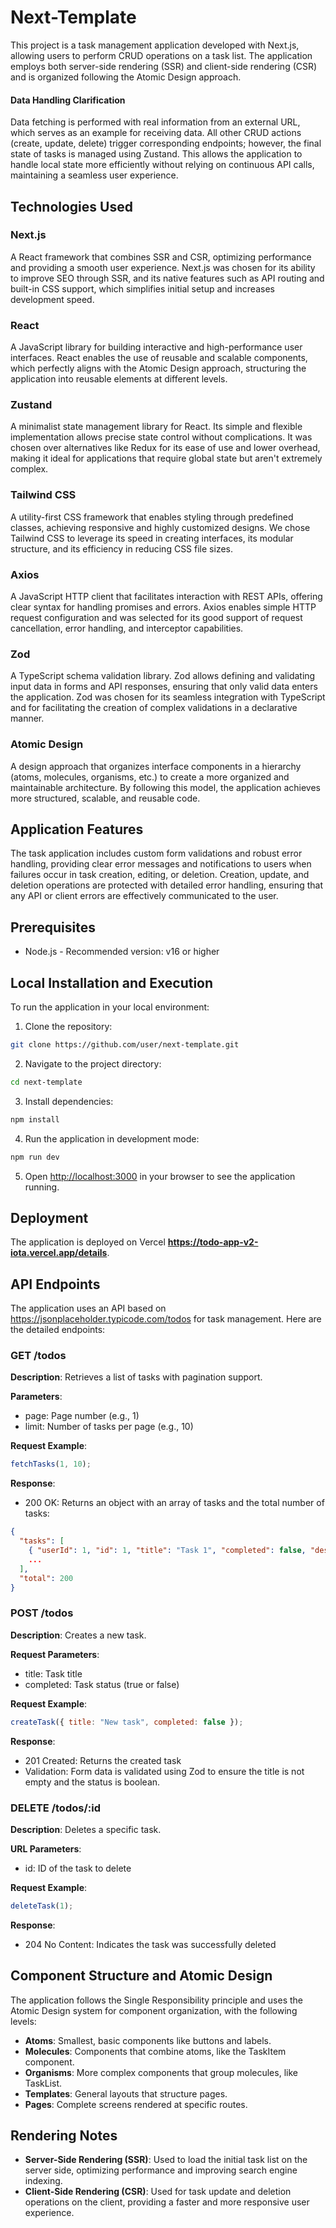 # Next-Template

This project is a task management application developed with Next.js, allowing users to perform CRUD operations on a task list. The application employs both server-side rendering (SSR) and client-side rendering (CSR) and is organized following the Atomic Design approach.

#### Data Handling Clarification
Data fetching is performed with real information from an external URL, which serves as an example for receiving data. All other CRUD actions (create, update, delete) trigger corresponding endpoints; however, the final state of tasks is managed using Zustand. This allows the application to handle local state more efficiently without relying on continuous API calls, maintaining a seamless user experience.

## Technologies Used

### Next.js
A React framework that combines SSR and CSR, optimizing performance and providing a smooth user experience. Next.js was chosen for its ability to improve SEO through SSR, and its native features such as API routing and built-in CSS support, which simplifies initial setup and increases development speed.

### React
A JavaScript library for building interactive and high-performance user interfaces. React enables the use of reusable and scalable components, which perfectly aligns with the Atomic Design approach, structuring the application into reusable elements at different levels.

### Zustand
A minimalist state management library for React. Its simple and flexible implementation allows precise state control without complications. It was chosen over alternatives like Redux for its ease of use and lower overhead, making it ideal for applications that require global state but aren't extremely complex.

### Tailwind CSS
A utility-first CSS framework that enables styling through predefined classes, achieving responsive and highly customized designs. We chose Tailwind CSS to leverage its speed in creating interfaces, its modular structure, and its efficiency in reducing CSS file sizes.

### Axios
A JavaScript HTTP client that facilitates interaction with REST APIs, offering clear syntax for handling promises and errors. Axios enables simple HTTP request configuration and was selected for its good support of request cancellation, error handling, and interceptor capabilities.

### Zod
A TypeScript schema validation library. Zod allows defining and validating input data in forms and API responses, ensuring that only valid data enters the application. Zod was chosen for its seamless integration with TypeScript and for facilitating the creation of complex validations in a declarative manner.

### Atomic Design
A design approach that organizes interface components in a hierarchy (atoms, molecules, organisms, etc.) to create a more organized and maintainable architecture. By following this model, the application achieves more structured, scalable, and reusable code.

## Application Features

The task application includes custom form validations and robust error handling, providing clear error messages and notifications to users when failures occur in task creation, editing, or deletion. Creation, update, and deletion operations are protected with detailed error handling, ensuring that any API or client errors are effectively communicated to the user.

## Prerequisites

- Node.js - Recommended version: v16 or higher

## Local Installation and Execution

To run the application in your local environment:

1. Clone the repository:
```bash
git clone https://github.com/user/next-template.git
```

2. Navigate to the project directory:
```bash
cd next-template
```

3. Install dependencies:
```bash
npm install
```

4. Run the application in development mode:
```bash
npm run dev
```

5. Open [http://localhost:3000](http://localhost:3000) in your browser to see the application running.

## Deployment

The application is deployed on Vercel **https://todo-app-v2-iota.vercel.app/details**.

## API Endpoints

The application uses an API based on https://jsonplaceholder.typicode.com/todos for task management. Here are the detailed endpoints:

### GET /todos

**Description**: Retrieves a list of tasks with pagination support.

**Parameters**:
- page: Page number (e.g., 1)
- limit: Number of tasks per page (e.g., 10)

**Request Example**:
```javascript
fetchTasks(1, 10);
```

**Response**:
- 200 OK: Returns an object with an array of tasks and the total number of tasks:
```json
{
  "tasks": [
    { "userId": 1, "id": 1, "title": "Task 1", "completed": false, "description": "Task 1" },
    ...
  ],
  "total": 200
}
```

### POST /todos

**Description**: Creates a new task.

**Request Parameters**:
- title: Task title
- completed: Task status (true or false)

**Request Example**:
```javascript
createTask({ title: "New task", completed: false });
```

**Response**:
- 201 Created: Returns the created task
- Validation: Form data is validated using Zod to ensure the title is not empty and the status is boolean.

### DELETE /todos/:id

**Description**: Deletes a specific task.

**URL Parameters**:
- id: ID of the task to delete

**Request Example**:
```javascript
deleteTask(1);
```

**Response**:
- 204 No Content: Indicates the task was successfully deleted

## Component Structure and Atomic Design

The application follows the Single Responsibility principle and uses the Atomic Design system for component organization, with the following levels:

- **Atoms**: Smallest, basic components like buttons and labels.
- **Molecules**: Components that combine atoms, like the TaskItem component.
- **Organisms**: More complex components that group molecules, like TaskList.
- **Templates**: General layouts that structure pages.
- **Pages**: Complete screens rendered at specific routes.

## Rendering Notes

- **Server-Side Rendering (SSR)**: Used to load the initial task list on the server side, optimizing performance and improving search engine indexing.
- **Client-Side Rendering (CSR)**: Used for task update and deletion operations on the client, providing a faster and more responsive user experience.